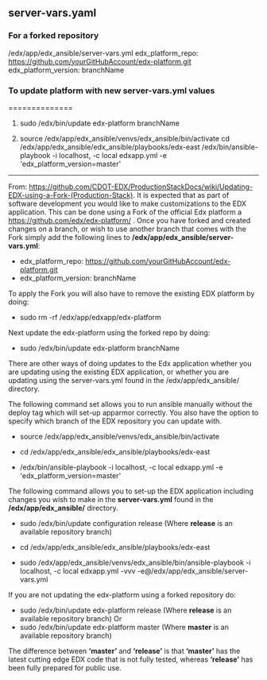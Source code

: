## server-vars.yaml

### For a forked repository
/edx/app/edx_ansible/server-vars.yml
	edx_platform_repo: https://github.com/yourGitHubAccount/edx-platform.git
	edx_platform_version: branchName


### To update platform with new server-vars.yml values
==============
1. sudo /edx/bin/update edx-platform branchName

2.
	source /edx/app/edx_ansible/venvs/edx_ansible/bin/activate
	cd /edx/app/edx_ansible/edx_ansible/playbooks/edx-east
	/edx/bin/ansible-playbook -i localhost, -c local edxapp.yml -e 'edx_platform_version=master'

----
From: https://github.com/CDOT-EDX/ProductionStackDocs/wiki/Updating-EDX-using-a-Fork-(Production-Stack). It is expected that as part of software development you would like to make customizations to the EDX application. This can be done using a Fork of the official Edx platform a https://github.com/edx/edx-platform/ . Once you have forked and created changes on a branch, or wish to use another branch that comes with the Fork simply add the following lines to **/edx/app/edx_ansible/server-vars.yml**:

* edx_platform_repo: https://github.com/yourGitHubAccount/edx-platform.git
* edx_platform_version: branchName

To apply the Fork you will also have to remove the existing EDX platform by doing:
* sudo rm -rf /edx/app/edxapp/edx-platform

Next update the edx-platform using the forked repo by doing:
* sudo /edx/bin/update edx-platform branchName

There are other ways of doing updates to the Edx application whether you are updating using the existing EDX application, or whether you are updating using the server-vars.yml found in the /edx/app/edx_ansible/ directory.

The following command set allows you to run ansible manually without the deploy tag which will set-up apparmor correctly. You also have the option to specify which branch of the EDX repository you can update with.

* source /edx/app/edx_ansible/venvs/edx_ansible/bin/activate

* cd /edx/app/edx_ansible/edx_ansible/playbooks/edx-east

* /edx/bin/ansible-playbook -i localhost, -c local edxapp.yml -e 'edx_platform_version=master'

The following command allows you to set-up the EDX application including changes you wish to make in the **server-vars.yml** found in the **/edx/app/edx_ansible/** directory.

* sudo /edx/bin/update configuration release
(Where **release** is an available repository branch)
* cd /edx/app/edx_ansible/edx_ansible/playbooks/edx-east

* sudo /edx/app/edx_ansible/venvs/edx_ansible/bin/ansible-playbook -i localhost, -c local edxapp.yml -vvv -e@/edx/app/edx_ansible/server-vars.yml

If you are not updating the edx-platform using a forked repository do:
* sudo /edx/bin/update edx-platform release (Where **release** is an available repository branch)
Or
* sudo /edx/bin/update edx-platform master (Where **master** is an available repository branch)

The difference between **‘master’** and **‘release’** is that **‘master’** has the latest cutting edge EDX code that is not fully tested, whereas **‘release’** has been fully prepared for public use.
